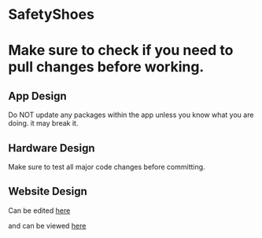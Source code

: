 # SafetyShoes

# Make sure to check if you need to pull changes before working. 

## App Design
Do NOT update any packages within the app unless you know what you are doing. it may break it. 

## Hardware Design
Make sure to test all major code changes before committing. 

## Website Design 
Can be edited [here](https://github.com/jpcoker3/jpcoker3.github.io)

and can be viewed [here](https://jpcoker3.github.io)
